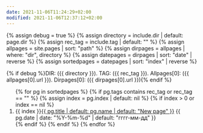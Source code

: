 ```yaml
---
date: 2021-11-06T11:24:29+02:00
modified: 2021-11-06T12:37:12+02:00
---
```


{% assign debug = true %}
{% assign directory = include.dir | default: page.dir %}
{% assign rec_tag = include.tag | default: "" %}
{% assign allpages = site.pages | sort: "path" %}
{% assign dirpages = allpages | where: "dir",  directory %}
{% assign datepages = dirpages | sort: "date" | reverse %}
{% assign sortedpages = datepages | sort: "index" | reverse %}




{% if debug %}DIR: ({{ directory }}). TAG: ({{ rec_tag }}). Allpages[0]: ({{ allpages[0].url }}). Dirpages[0]: ({{ dirpages[0].url }}){% endif %}


<ol reversed id="navigation">
{% for pg in sortedpages %}
{% if pg.tags contains rec_tag or rec_tag == "" %}
{% assign index = pg.index | default: nil %}
{% if index > 0 or index == nil %}
<li>{{ index }}<a href="{{ pg.url | prepend: site.baseurl }}">{{ pg.title | default: pg.name | default: "New page" }}</a> 
<time class="shaded">{{ pg.date | date: "%Y-%m-%d" | default: "гггг-мм-дд" }}</time></li>
{% endif %}
{% endif %}
{% endfor %}
</ol>
